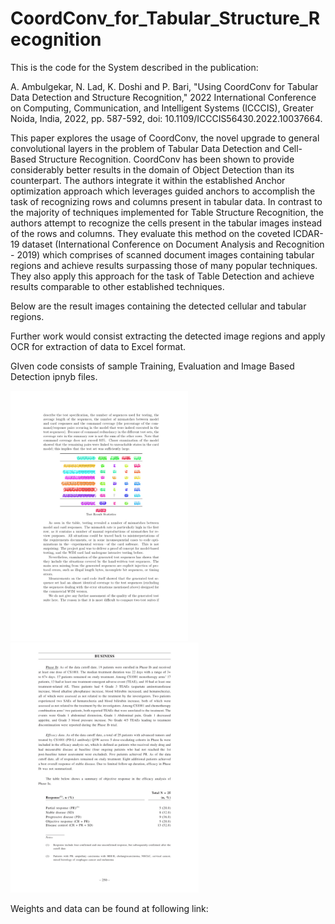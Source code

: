 # CoordConv_for_Tabular_Structure_Recognition
This is the code for the System described in the publication:

A. Ambulgekar, N. Lad, K. Doshi and P. Bari, "Using CoordConv for Tabular Data Detection and Structure
Recognition," 2022 International Conference on Computing, Communication, and Intelligent Systems (ICCCIS),
Greater Noida, India, 2022, pp. 587-592, doi: 10.1109/ICCCIS56430.2022.10037664.

This paper explores the usage of CoordConv, the novel upgrade to general convolutional layers in the problem of Tabular Data Detection and Cell-Based Structure Recognition. 
CoordConv has been shown to provide considerably better results in the domain of Object Detection than its counterpart. 
The authors integrate it within the established Anchor optimization approach which leverages guided anchors to accomplish the task of recognizing rows and columns present in tabular data. In contrast to the majority of techniques implemented for Table Structure Recognition, the authors attempt to recognize the cells present in the tabular images instead of the rows and columns. 
They evaluate this method on the coveted ICDAR-19 dataset (International Conference on Document Analysis and Recognition - 2019) which comprises of scanned document images containing tabular regions and achieve results surpassing those of many popular techniques. 
They also apply this approach for the task of Table Detection and achieve results comparable to other established techniques.

Below are the result images containing the detected cellular and tabular regions.

Further work would consist extracting the detected image regions and apply OCR for extraction of data to Excel format.

GIven code consists of sample Training, Evaluation and Image Based Detection ipnyb files.

<img src="celldetresult.jpg" height="400">


<img src="tabdetresult.jpg" height="400">



Weights and data can be found at following link:
